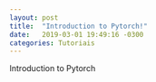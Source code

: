 ```yaml
---
layout: post
title:  "Introduction to Pytorch!"
date:   2019-03-01 19:49:16 -0300
categories: Tutoriais
---
```


Introduction to Pytorch
